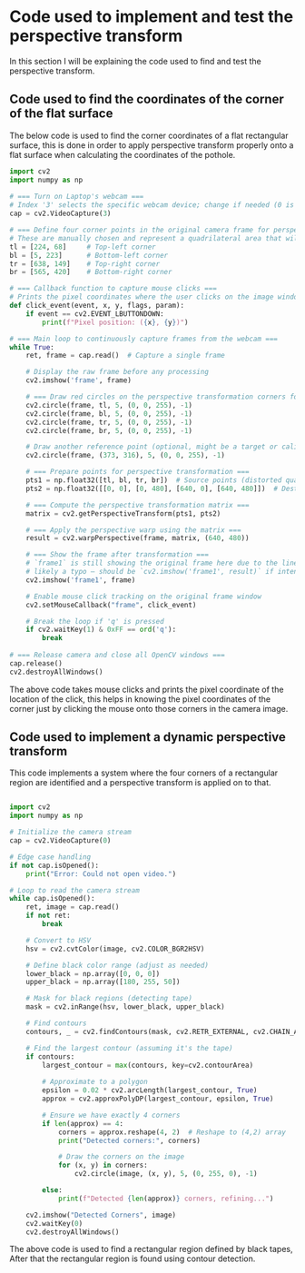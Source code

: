 # Code used to implement and test the perspective transform

In this section I will be explaining the code used to find and test the perspective transform.

## Code used to find the coordinates of the corner of the flat surface

The below code is used to find the corner coordinates of a flat rectangular surface, this is done in order to apply perspective transform properly onto a flat surface when calculating the coordinates of the pothole.

```py title="Perspective_transform_coord_finder.py" linenums="1"
import cv2 
import numpy as np 
 
# === Turn on Laptop's webcam ===
# Index '3' selects the specific webcam device; change if needed (0 is usually default).
cap = cv2.VideoCapture(3)

# === Define four corner points in the original camera frame for perspective transformation ===
# These are manually chosen and represent a quadrilateral area that will be transformed to a rectangle.
tl = [224, 68]     # Top-left corner
bl = [5, 223]      # Bottom-left corner
tr = [638, 149]    # Top-right corner
br = [565, 420]    # Bottom-right corner

# === Callback function to capture mouse clicks ===
# Prints the pixel coordinates where the user clicks on the image window.
def click_event(event, x, y, flags, param):
    if event == cv2.EVENT_LBUTTONDOWN:
        print(f"Pixel position: ({x}, {y})")

# === Main loop to continuously capture frames from the webcam ===
while True:
    ret, frame = cap.read()  # Capture a single frame

    # Display the raw frame before any processing
    cv2.imshow('frame', frame)

    # === Draw red circles on the perspective transformation corners for visual reference ===
    cv2.circle(frame, tl, 5, (0, 0, 255), -1)
    cv2.circle(frame, bl, 5, (0, 0, 255), -1)
    cv2.circle(frame, tr, 5, (0, 0, 255), -1)
    cv2.circle(frame, br, 5, (0, 0, 255), -1)

    # Draw another reference point (optional, might be a target or calibration marker)
    cv2.circle(frame, (373, 316), 5, (0, 0, 255), -1)

    # === Prepare points for perspective transformation ===
    pts1 = np.float32([tl, bl, tr, br])  # Source points (distorted quadrilateral)
    pts2 = np.float32([[0, 0], [0, 480], [640, 0], [640, 480]])  # Destination points (rectangle)

    # === Compute the perspective transformation matrix ===
    matrix = cv2.getPerspectiveTransform(pts1, pts2)

    # === Apply the perspective warp using the matrix ===
    result = cv2.warpPerspective(frame, matrix, (640, 480))

    # === Show the frame after transformation ===
    # `frame1` is still showing the original frame here due to the line below,
    # likely a typo — should be `cv2.imshow('frame1', result)` if intent is to show transformed image.
    cv2.imshow('frame1', frame) 

    # Enable mouse click tracking on the original frame window
    cv2.setMouseCallback("frame", click_event)

    # Break the loop if 'q' is pressed
    if cv2.waitKey(1) & 0xFF == ord('q'):
        break
 
# === Release camera and close all OpenCV windows ===
cap.release()
cv2.destroyAllWindows()

```
The above code takes mouse clicks and prints the pixel coordinate of the location of the click, this helps in knowing the pixel coordinates of the corner just by clicking the mouse onto those corners in the camera image.

## Code used to implement a dynamic perspective transform

This code implements a system where the four corners of a rectangular region are identified and a perspective transform is applied on to that.

```py title="Dynamic_perspective_transform_rect.py" linenums="1"

import cv2
import numpy as np

# Initialize the camera stream
cap = cv2.VideoCapture(0)

# Edge case handling
if not cap.isOpened():
    print("Error: Could not open video.")

# Loop to read the camera stream
while cap.isOpened():
    ret, image = cap.read()
    if not ret:
        break

    # Convert to HSV
    hsv = cv2.cvtColor(image, cv2.COLOR_BGR2HSV)

    # Define black color range (adjust as needed)
    lower_black = np.array([0, 0, 0])
    upper_black = np.array([180, 255, 50])

    # Mask for black regions (detecting tape)
    mask = cv2.inRange(hsv, lower_black, upper_black)

    # Find contours
    contours, _ = cv2.findContours(mask, cv2.RETR_EXTERNAL, cv2.CHAIN_APPROX_SIMPLE)

    # Find the largest contour (assuming it's the tape)
    if contours:
        largest_contour = max(contours, key=cv2.contourArea)
        
        # Approximate to a polygon
        epsilon = 0.02 * cv2.arcLength(largest_contour, True)
        approx = cv2.approxPolyDP(largest_contour, epsilon, True)

        # Ensure we have exactly 4 corners
        if len(approx) == 4:
            corners = approx.reshape(4, 2)  # Reshape to (4,2) array
            print("Detected corners:", corners)

            # Draw the corners on the image
            for (x, y) in corners:
                cv2.circle(image, (x, y), 5, (0, 255, 0), -1)

        else:
            print(f"Detected {len(approx)} corners, refining...")

    cv2.imshow("Detected Corners", image)
    cv2.waitKey(0)
    cv2.destroyAllWindows()
```

The above code is used to find a rectangular region defined by black tapes, After that the rectangular region is found using contour detection.